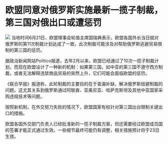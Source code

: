 

# 欧盟同意对俄罗斯实施最新一揽子制裁，第三国对俄出口或遭惩罚

![](https://inews.gtimg.com/newsapp_bt/0/15808336319/1000)
当地时间6月21日，欧盟理事会轮值主席国瑞典表示，欧盟各国外长当日就对俄罗斯的第11次制裁计划达成了一致，此次制裁可能涉及对帮助俄罗斯逃避贸易限制的第三国的惩罚。

据政治新闻网站Politico报道，去年2月以来，欧盟已经通过了10次一揽子制裁计划，而现在欧盟设计了一种新的机制：如果第三国，如中亚的第三国不遵守西方制裁，或者无法解释违禁商品贸易的突然上升，它们可能会面临欧盟的惩罚。

《联合早报》报道称，此轮制裁的主要目的在于查漏补缺，解决俄罗斯规避制裁的问题。这尤其关系到俄罗斯通过阿联酋、亚美尼亚、哈萨克斯坦及其他中亚国家采购违规技术等问题。

按照新机制，在外交努力失败的情况下，欧盟国家有权针对第三国出台限制关键出口的措施。

欧盟各国外交部门负责人已经批准新的一揽子制裁方案，但还需要经过欧盟成员国的签署才能正式通过生效。一些细节最终可能仍有调整，相关措施预计将于23日生效。

